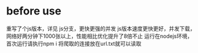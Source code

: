 # before use  
重写了个js版本，详见 js分支，更快更强的并发
js版本速度更快更好，并发下载，网络好两分钟下1000张以上，性能相比优化提升了8倍不止
运行在nodejs环境，首次运行请执行npm i
将爬取的连接放在url.txt就可以读取
